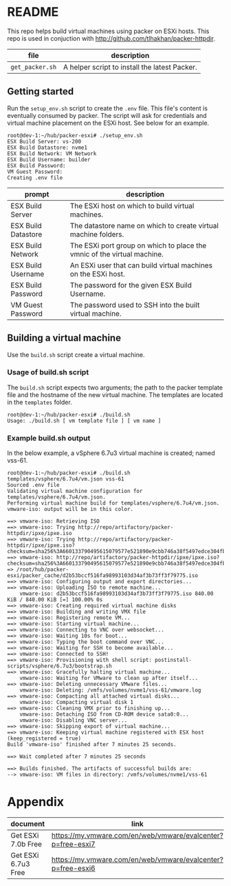 # README
This repo helps build virtual machines using packer on ESXi hosts.  This repo is used in conjuction with <http://github.com/tlhakhan/packer-httpdir>.

file | description
--- | ---
`get_packer.sh` | A helper script to install the latest Packer.


## Getting started
Run the `setup_env.sh` script to create the `.env` file.  This file's content is eventually consumed by packer. The script will ask for credentials and virtual machine placement on the ESXi host. See below for an example.

```
root@dev-1:~/hub/packer-esxi# ./setup_env.sh
ESX Build Server: vs-200
ESX Build Datastore: nvme1
ESX Build Network: VM Network
ESX Build Username: builder
ESX Build Password:
VM Guest Password:
Creating .env file
```

prompt | description
--- | ---
ESX Build Server | The ESXi host on which to build virtual machines.
ESX Build Datastore | The datastore name on which to create virtual machine folders.
ESX Build Network | The ESXi port group on which to place the vmnic of the virtual machine.
ESX Build Username | An ESXi user that can build virtual machines on the ESXi host.
ESX Build Password | The password for the given ESX Build Username.
VM Guest Password | The password used to SSH into the built virtual machine.

## Building a virtual machine
Use the `build.sh` script create a virtual machine.

### Usage of build.sh script
The `build.sh` script expects two arguments; the path to the packer template file and the hostname of the new virtual machine.  The templates are located in the `templates` folder.

``` 
root@dev-1:~/hub/packer-esxi# ./build.sh
Usage: ./build.sh [ vm template file ] [ vm name ]
```

### Example build.sh output
In the below example, a vSphere 6.7u3 virtual machine is created; named vss-61.

```
root@dev-1:~/hub/packer-esxi# ./build.sh templates/vsphere/6.7u4/vm.json vss-61
Sourced .env file
Validating virtual machine configuration for templates/vsphere/6.7u4/vm.json.
Performing virtual machine build for templates/vsphere/6.7u4/vm.json.
vmware-iso: output will be in this color.

==> vmware-iso: Retrieving ISO
==> vmware-iso: Trying http://repo/artifactory/packer-httpdir/ipxe/ipxe.iso
==> vmware-iso: Trying http://repo/artifactory/packer-httpdir/ipxe/ipxe.iso?checksum=sha256%3A660133790495615079577e521890e9cbb746a38f5497edce304fb64244bd19f6
==> vmware-iso: http://repo/artifactory/packer-httpdir/ipxe/ipxe.iso?checksum=sha256%3A660133790495615079577e521890e9cbb746a38f5497edce304fb64244bd19f6 => /root/hub/packer-esxi/packer_cache/d2b53bccf516fa98993103d34af3b73ff3f79775.iso
==> vmware-iso: Configuring output and export directories...
==> vmware-iso: Uploading ISO to remote machine...
    vmware-iso: d2b53bccf516fa98993103d34af3b73ff3f79775.iso 840.00 KiB / 840.00 KiB [=] 100.00% 0s
==> vmware-iso: Creating required virtual machine disks
==> vmware-iso: Building and writing VMX file
==> vmware-iso: Registering remote VM...
==> vmware-iso: Starting virtual machine...
==> vmware-iso: Connecting to VNC over websocket...
==> vmware-iso: Waiting 10s for boot...
==> vmware-iso: Typing the boot command over VNC...
==> vmware-iso: Waiting for SSH to become available...
==> vmware-iso: Connected to SSH!
==> vmware-iso: Provisioning with shell script: postinstall-scripts/vsphere/6.7u3/bootstrap.sh
==> vmware-iso: Gracefully halting virtual machine...
    vmware-iso: Waiting for VMware to clean up after itself...
==> vmware-iso: Deleting unnecessary VMware files...
    vmware-iso: Deleting: /vmfs/volumes/nvme1/vss-61/vmware.log
==> vmware-iso: Compacting all attached virtual disks...
    vmware-iso: Compacting virtual disk 1
==> vmware-iso: Cleaning VMX prior to finishing up...
    vmware-iso: Detaching ISO from CD-ROM device sata0:0...
    vmware-iso: Disabling VNC server...
==> vmware-iso: Skipping export of virtual machine...
==> vmware-iso: Keeping virtual machine registered with ESX host (keep_registered = true)
Build 'vmware-iso' finished after 7 minutes 25 seconds.

==> Wait completed after 7 minutes 25 seconds

==> Builds finished. The artifacts of successful builds are:
--> vmware-iso: VM files in directory: /vmfs/volumes/nvme1/vss-61
```

# Appendix
document | link
--- | ---
Get ESXi 7.0b Free | <https://my.vmware.com/en/web/vmware/evalcenter?p=free-esxi7>
Get ESXi 6.7u3 Free | <https://my.vmware.com/en/web/vmware/evalcenter?p=free-esxi6>
